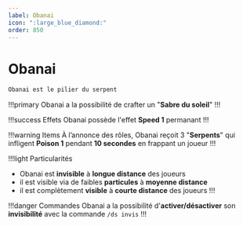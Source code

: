 ```yaml
---
label: Obanai
icon: ":large_blue_diamond:"
order: 850
---
```


# Obanai

```txt
Obanai est le pilier du serpent
```

!!!primary
Obanai a la possibilité de crafter un "**Sabre du soleil**"
!!!

!!!success Effets
Obanai possède l'effet **Speed 1** permanant
!!!

!!!warning Items
À l’annonce des rôles, Obanai reçoit 3 "**Serpents**" qui infligent **Poison 1** pendant **10 secondes** en frappant un joueur
!!!

!!!light Particularités
- Obanai est **invisible** à **longue distance** des joueurs <br>
- il est visible via de faibles **particules** à **moyenne distance** <br>
- il est complètement **visible** à **courte distance** des joueurs
!!!

!!!danger Commandes
Obanai a la possibilité d'**activer/désactiver** son **invisibilité** avec la commande ```/ds invis```
!!!





